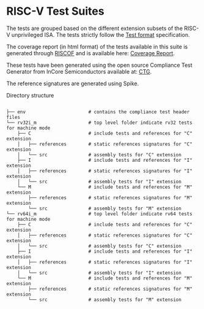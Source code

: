 # RISC-V Test Suites

The tests are grouped based on the different extension subsets of the RISC-V unprivileged ISA.
The tests strictly follow the [Test format](../spec/TestFormatSpec.adoc) specification.


The coverage report (in html format) of the tests available in this suite is generated through
[RISCOF](https://gitlab.com/incoresemi/riscof) and is available here: [Coverage Report](../coverage/).

These tests have been generated using the open source Compliance Test Generator from InCore Semiconductors available 
at: [CTG](https://gitlab.com/incoresemi/riscv-compliance/riscv_ctg).

The reference signatures are generated using Spike.

Directory structure
```

├── env                       # contains the compliance test header files
└── rv32i_m                   # top level folder indicate rv32 tests for machine mode
    ├── C                     # include tests and references for "C" extension
    │   ├── references        # static references signatures for "C" extension
    │   └── src               # assembly tests for "C" extension
    ├── I                     # include tests and references for "I" extension
    │   ├── references        # static references signatures for "I" extension
    │   └── src               # assembly tests for "I" extension
    └── M                     # include tests and references for "M" extension
        ├── references        # static references signatures for "M" extension
        └── src               # assembly tests for "M" extension
└── rv64i_m                   # top level folder indicate rv64 tests for machine mode
    ├── C                     # include tests and references for "C" extension
    │   ├── references        # static references signatures for "C" extension
    │   └── src               # assembly tests for "C" extension
    ├── I                     # include tests and references for "I" extension
    │   ├── references        # static references signatures for "I" extension
    │   └── src               # assembly tests for "I" extension
    └── M                     # include tests and references for "M" extension
        ├── references        # static references signatures for "M" extension
        └── src               # assembly tests for "M" extension
```

